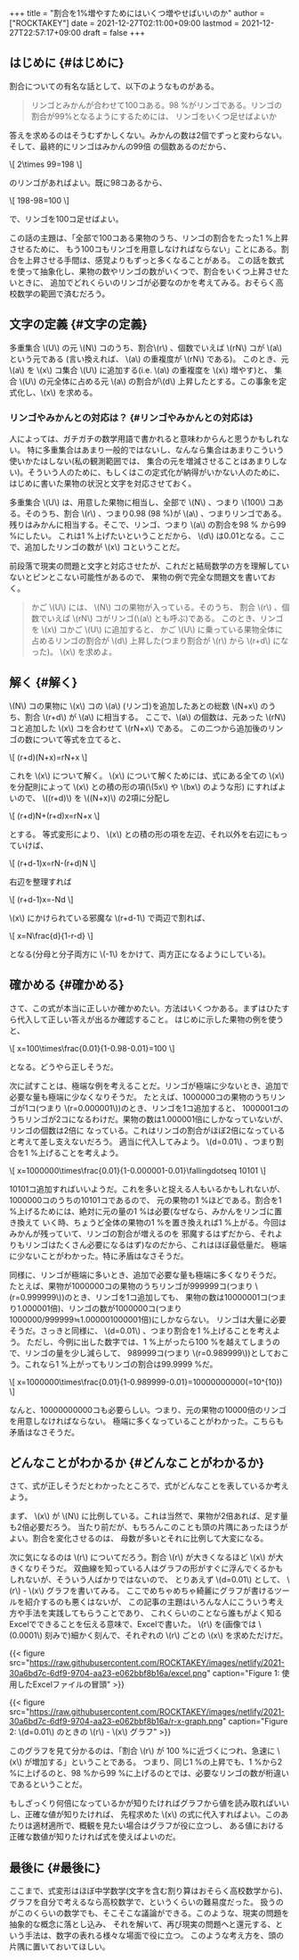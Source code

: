 +++
title = "割合を1%増やすためにはいくつ増やせばいいのか"
author = ["ROCKTAKEY"]
date = 2021-12-27T02:11:00+09:00
lastmod = 2021-12-27T22:57:17+09:00
draft = false
+++

## はじめに {#はじめに}

割合についての有名な話として、以下のようなものがある。

> リンゴとみかんが合わせて100コある。98 %がリンゴである。リンゴの割合が99%となるようにするためには、
> リンゴをいくつ足せばよいか

答えを求めるのはそうむずかしくない。みかんの数は2個でずっと変わらない。そして、最終的にリンゴはみかんの99倍
の個数あるのだから、

\\[
2\times 99=198
\\]

のリンゴがあればよい。既に98コあるから、

\\[
198-98=100
\\]

で、リンゴを100コ足せばよい。

この話の主題は、「全部で100コある果物のうち、リンゴの割合をたった1 %上昇させるために、
もう100コもリンゴを用意しなければならない」ことにある。割合を上昇させる手間は、感覚よりもずっと多くなることがある。
この話を数式を使って抽象化し、果物の数やリンゴの数がいくつで、割合をいくつ上昇させたいときに、
追加でどれくらいのリンゴが必要なのかを考えてみる。おそらく高校数学の範囲で済むだろう。


## 文字の定義 {#文字の定義}

多重集合 \\(U\\) の元 \\(N\\) コのうち、割合\\(r\\) 、個数でいえば \\(rN\\) コが \\(a\\) という元である
(言い換えれば、 \\(a\\) の重複度が \\(rN\\) である)。
このとき、元 \\(a\\) を \\(x\\) コ集合 \\(U\\) に追加する(i.e. \\(a\\) の重複度を \\(x\\) 増やす)と、
集合 \\(U\\) の元全体に占める元 \\(a\\) の割合が\\(d\\) 上昇したとする。この事象を定式化し、\\(x\\) を求める。


### リンゴやみかんとの対応は？ {#リンゴやみかんとの対応は}

人によっては、ガチガチの数学用語で書かれると意味わからんと思うかもしれない。
特に多重集合はあまり一般的ではないし、なんなら集合はあまりこういう使いかたはしない(私の観測範囲では、
集合の元を増減させることはあまりしない)。そういう人のために、もしくはこの定式化が納得がいかない人のために、
はじめに書いた果物の状況と文字を対応させておく。

多重集合 \\(U\\) は、用意した果物に相当し、全部で \\(N\\) 、つまり \\(100\\) コある。そのうち、割合 \\(r\\) 、つまり0.98 (98 %)が
\\(a\\) 、つまりリンゴである。残りはみかんに相当する。そこで、リンゴ、つまり \\(a\\) の割合を98 % から99 %にしたい。
これは1 %上げたいということだから、 \\(d\\) は0.01となる。ここで、追加したリンゴの数が \\(x\\) コということだ。

前段落で現実の問題と文字と対応させたが、これだと結局数学の方を理解していないとピンとこない可能性があるので、
果物の例で完全な問題文を書いておく。

> かご \\(U\\) には、 \\(N\\) コの果物が入っている。そのうち、 割合 \\(r\\) 、個数でいえば \\(rN\\) コがリンゴ(\\(a\\) とも呼ぶ)である。
> このとき、リンゴを \\(x\\) コかご \\(U\\) に追加すると、
> かご \\(U\\) に乗っている果物全体に占めるリンゴの割合が \\(d\\) 上昇した(つまり割合が \\(r\\) から \\(r+d\\) になった)。
> \\(x\\) を求めよ。


## 解く {#解く}

\\(N\\) コの果物に \\(x\\) コの \\(a\\) (リンゴ)を追加したあとの総数 \\(N+x\\) のうち、割合 \\(r+d\\) が \\(a\\) に相当する。
ここで、\\(a\\) の個数は、元あった \\(rN\\) コと追加した \\(x\\) コを合わせて \\(rN+x\\) である。
この二つから追加後のリンゴの数について等式を立てると、

\\[
(r+d)(N+x)=rN+x
\\]

これを \\(x\\) について解く。 \\(x\\) について解くためには、式にある全ての \\(x\\) を分配則によって \\(x\\) との積の形の項(\\(5x\\) や \\(bx\\) のような形)
にすればよいので、 \\((r+d)\\) を \\((N+x)\\) の2項に分配し

\\[
(r+d)N+(r+d)x=rN+x
\\]

とする。 等式変形により、 \\(x\\) との積の形の項を左辺、それ以外を右辺にもっていけば、

\\[
(r+d-1)x=rN-(r+d)N
\\]

右辺を整理すれば

\\[
(r+d-1)x=-Nd
\\]

\\(x\\) にかけられている邪魔な \\(r+d-1\\) で両辺で割れば、

\\[
x=N\frac{d}{1-r-d}
\\]

となる(分母と分子両方に \\(-1\\) をかけて、両方正になるようにしている)。


## 確かめる {#確かめる}

さて、この式が本当に正しいか確かめたい。方法はいくつかある。まずはひたすら代入して正しい答えが出るか確認すること。
はじめに示した果物の例を使うと、

\\[
x=100\times\frac{0.01}{1-0.98-0.01}=100
\\]

となる。どうやら正しそうだ。

次に試すことは、極端な例を考えることだ。リンゴが極端に少ないとき、追加で必要な量も極端に少なくなりそうだ。
たとえば、1000000コの果物のうちリンゴが1コ(つまり \\(r=0.000001\\))のとき、リンゴを1コ追加すると、
1000001コのうちリンゴが2コになるわけだ。果物の数は1.000001倍にしかなっていないが、リンゴの個数は2倍に
なっている。これはリンゴの割合がほぼ2倍になっていると考えて差し支えないだろう。
適当に代入してみよう。 \\(d=0.01\\) 、つまり割合を1 %上げることを考えよう。

\\[
x=1000000\times\frac{0.01}{1-0.000001-0.01}\fallingdotseq 10101
\\]

10101コ追加すればいいようだ。これを多いと捉える人もいるかもしれないが、1000000コのうちの10101コであるので、
元の果物の1 %ほどである。割合を1 %上げるためには、絶対に元の量の1 %は必要(なぜなら、みかんをリンゴに置き換えて
いく時、ちょうど全体の果物の1 %を置き換えれば1 %上がる。今回はみかんが残っていて、リンゴの割合が増えるのを
邪魔するはずだから、それよりもリンゴはたくさん必要になるはず)なのだから、これはほぼ最低量だ。
極端に少ないことがわかった。特に矛盾はなさそうだ。

同様に、リンゴが極端に多いとき、追加で必要な量も極端に多くなりそうだ。
たとえば、果物が1000000コの果物のうちリンゴが999999コ(つまり \\(r=0.999999\\))のとき、リンゴを1コ追加しても、
果物の数は10000001コ(つまり1.000001倍)、リンゴの数が1000000コ(つまり1000000/999999≒1.000001000001倍)にしかならない。
リンゴは大量に必要そうだ。さっきと同様に、 \\(d=0.01\\) 、つまり割合を1 %上げることを考えよう。
ただし、今例に出した数字では、1 %上がったら100 %を越えてしまうので、リンゴの量を少し減らして、
989999コ(つまり \\(r=0.989999\\))としておこう。これなら1 %上がってもリンゴの割合は99.9999 %だ。

\\[
x=1000000\times\frac{0.01}{1-0.989999-0.01}=10000000000(=10^{10})
\\]

なんと、10000000000コも必要らしい。つまり、元の果物の10000倍のリンゴを用意しなければならない。
極端に多くなっていることがわかった。こちらも矛盾はなさそうだ。


## どんなことがわかるか {#どんなことがわかるか}

さて、式が正しそうだとわかったところで、式がどんなことを表しているか考えよう。

まず、 \\(x\\) が \\(N\\) に比例している。これは当然で、果物が2倍あれば、足す量も2倍必要だろう。
当たり前だが、もちろんこのことも頭の片隅にあったほうがよい。割合を変化させるのは、
母数が多いとそれに比例して大変になる。

次に気になるのは \\(r\\) についてだろう。割合 \\(r\\) が大きくなるほど \\(x\\) が大きくなりそうだ。
双曲線を知っている人はグラフの形がすぐに浮んでくるかもしれないが、そういう人ばかりではないので、
とりあえず \\(d=0.01\\) として、 \\(r\\) - \\(x\\) グラフを書いてみる。
ここでめちゃめちゃ綺麗にグラフが書けるツールを紹介するのも悪くはないが、
この記事の主題はいろんな人にこういう考え方や手法を実践してもらうことであり、
これくらいのことなら誰もがよく知るExcelでできることを伝える意味で、Excelで書いた。
\\(r\\) を(画像では \\(0.0001\\) 刻みで)細かく刻んで、それぞれの \\(r\\) ごとの \\(x\\) を求めただけだ。

<a id="org6d57b02"></a>

{{< figure src="https://raw.githubusercontent.com/ROCKTAKEY/images/netlify/2021-30a6bd7c-6df9-9704-aa23-e062bbf8b16a/excel.png" caption="Figure 1: 使用したExcelファイルの冒頭" >}}

<a id="org77de7d9"></a>

{{< figure src="https://raw.githubusercontent.com/ROCKTAKEY/images/netlify/2021-30a6bd7c-6df9-9704-aa23-e062bbf8b16a/r-x-graph.png" caption="Figure 2: \\(d=0.01\\) のときの \\(r\\) - \\(x\\) グラフ" >}}

このグラフを見て分かるのは、「割合 \\(r\\) が 100 %に近づくにつれ、急速に \\(x\\) が増加する」ということである。
つまり、同じ1 %の上昇でも、1 %から2 %に上げるのと、98 %から99 %に上げるのとでは、必要なリンゴの数が桁違い
であるということだ。

もしざっくり何倍になっているかが知りたければグラフから値を読み取ればいいし、正確な値が知りたければ、
先程求めた \\(x\\) の式に代入すればよい。このあたりは適材適所で、概観を見たい場合はグラフが役に立つし、
ある値における正確な数値が知りたければ式を使えばよいのだ。


## 最後に {#最後に}

ここまで、式変形はほぼ中学数学(文字を含む割り算はおそらく高校数学から)、
グラフを自分で考えるなら高校数学で、というくらいの難易度だった。
扱うのがこのくらいの数学でも、そこそこな議論ができる。このような、現実の問題を抽象的な概念に落とし込み、
それを解いて、再び現実の問題へと還元する、という手法は、数字の表れる様々な場面で役に立つ。
このような考え方を、頭の片隅に置いておいてほしい。
